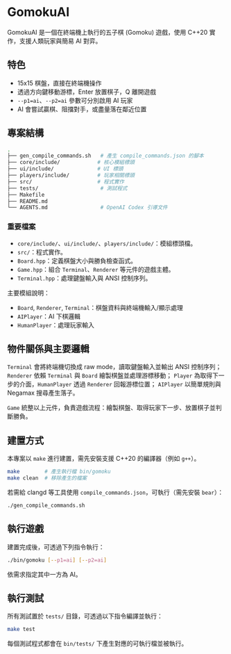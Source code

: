 # GomokuAI

GomokuAI 是一個在終端機上執行的五子棋 (Gomoku) 遊戲，使用
C++20 實作，支援人類玩家與簡易 AI 對弈。

## 特色

- 15x15 棋盤，直接在終端機操作
- 透過方向鍵移動游標，Enter 放置棋子，Q 離開遊戲
- `--p1=ai`、`--p2=ai` 參數可分別啟用 AI 玩家
- AI 會嘗試贏棋、阻擋對手，或盡量落在鄰近位置

## 專案結構

```bash
.
├── gen_compile_commands.sh   # 產生 compile_commands.json 的腳本
├── core/include/            # 核心模組標頭
├── ui/include/              # UI 標頭
├── players/include/         # 玩家相關標頭
├── src/                     # 程式實作
├── tests/                    # 測試程式
├── Makefile
├── README.md
└── AGENTS.md                 # OpenAI Codex 引導文件
```

### 重要檔案

- `core/include/`、`ui/include/`、`players/include/`：模組標頭檔。
- `src/`：程式實作。
- `Board.hpp`：定義棋盤大小與勝負檢查函式。
- `Game.hpp`：組合 `Terminal`、`Renderer` 等元件的遊戲主體。
- `Terminal.hpp`：處理鍵盤輸入與 ANSI 控制序列。

主要模組說明：

- `Board`, `Renderer`, `Terminal`：棋盤資料與終端機輸入/顯示處理
- `AIPlayer`：AI 下棋邏輯
- `HumanPlayer`：處理玩家輸入

## 物件關係與主要邏輯

`Terminal` 會將終端機切換成 raw mode，讀取鍵盤輸入並輸出 ANSI 控制序列；
`Renderer` 依賴 `Terminal` 與 `Board` 繪製棋盤並處理游標移動；
`Player` 為取得下一步的介面，`HumanPlayer` 透過 `Renderer` 回報游標位置；
`AIPlayer` 以簡單規則與 Negamax 搜尋產生落子。

`Game` 統整以上元件，負責遊戲流程：繪製棋盤、取得玩家下一步、放置棋子並判斷勝負。

## 建置方式

本專案以 `make` 進行建置，需先安裝支援 C++20 的編譯器（例如 `g++`）。

```bash
make        # 產生執行檔 bin/gomoku
make clean  # 移除產生的檔案
```

若需給 clangd 等工具使用 `compile_commands.json`，可執行（需先安裝 `bear`）：

```bash
./gen_compile_commands.sh
```

## 執行遊戲

建置完成後，可透過下列指令執行：

```bash
./bin/gomoku [--p1=ai] [--p2=ai]
```

依需求指定其中一方為 AI。

## 執行測試

所有測試置於 `tests/` 目錄，可透過以下指令編譯並執行：

```bash
make test
```

每個測試程式都會在 `bin/tests/` 下產生對應的可執行檔並被執行。
